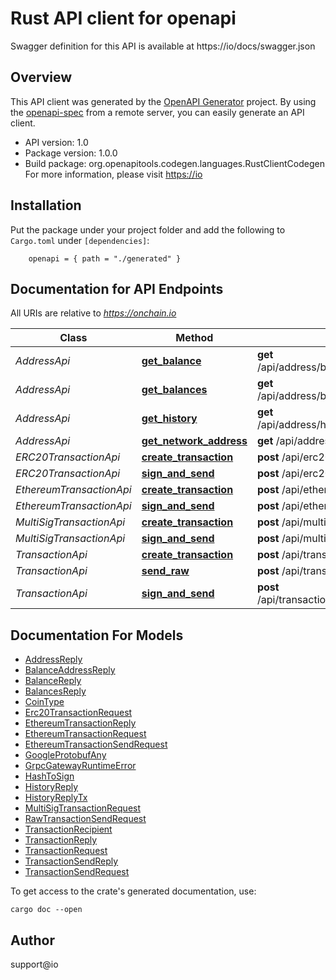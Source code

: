 # Rust API client for openapi

Swagger definition for this API is available at https://io/docs/swagger.json

## Overview

This API client was generated by the [OpenAPI Generator](https://openapi-generator.tech) project.  By using the [openapi-spec](https://openapis.org) from a remote server, you can easily generate an API client.

- API version: 1.0
- Package version: 1.0.0
- Build package: org.openapitools.codegen.languages.RustClientCodegen
For more information, please visit [https://io](https://io)

## Installation

Put the package under your project folder and add the following to `Cargo.toml` under `[dependencies]`:

```
    openapi = { path = "./generated" }
```

## Documentation for API Endpoints

All URIs are relative to *https://onchain.io*

Class | Method | HTTP request | Description
------------ | ------------- | ------------- | -------------
*AddressApi* | [**get_balance**](docs/AddressApi.md#get_balance) | **get** /api/address/balance/{coin_type}/{address} | Get Balance
*AddressApi* | [**get_balances**](docs/AddressApi.md#get_balances) | **get** /api/address/balances/{coin_type}/{addresses} | Get Balances
*AddressApi* | [**get_history**](docs/AddressApi.md#get_history) | **get** /api/address/history/{coin_type}/{addresses} | Get History
*AddressApi* | [**get_network_address**](docs/AddressApi.md#get_network_address) | **get** /api/address/{coin_type}/{public_key} | 
*ERC20TransactionApi* | [**create_transaction**](docs/ERC20TransactionApi.md#create_transaction) | **post** /api/erc20/create | 
*ERC20TransactionApi* | [**sign_and_send**](docs/ERC20TransactionApi.md#sign_and_send) | **post** /api/erc20/sign_and_send | 
*EthereumTransactionApi* | [**create_transaction**](docs/EthereumTransactionApi.md#create_transaction) | **post** /api/ethereum/create | 
*EthereumTransactionApi* | [**sign_and_send**](docs/EthereumTransactionApi.md#sign_and_send) | **post** /api/ethereum/sign_and_send | 
*MultiSigTransactionApi* | [**create_transaction**](docs/MultiSigTransactionApi.md#create_transaction) | **post** /api/multi_sig/create/{coin_type} | 
*MultiSigTransactionApi* | [**sign_and_send**](docs/MultiSigTransactionApi.md#sign_and_send) | **post** /api/multi_sig/sign_and_send/{coin_type} | 
*TransactionApi* | [**create_transaction**](docs/TransactionApi.md#create_transaction) | **post** /api/transaction/create/{coin_type} | 
*TransactionApi* | [**send_raw**](docs/TransactionApi.md#send_raw) | **post** /api/transaction/send_raw/{coin_type} | 
*TransactionApi* | [**sign_and_send**](docs/TransactionApi.md#sign_and_send) | **post** /api/transaction/sign_and_send/{coin_type} | 


## Documentation For Models

 - [AddressReply](docs/AddressReply.md)
 - [BalanceAddressReply](docs/BalanceAddressReply.md)
 - [BalanceReply](docs/BalanceReply.md)
 - [BalancesReply](docs/BalancesReply.md)
 - [CoinType](docs/CoinType.md)
 - [Erc20TransactionRequest](docs/Erc20TransactionRequest.md)
 - [EthereumTransactionReply](docs/EthereumTransactionReply.md)
 - [EthereumTransactionRequest](docs/EthereumTransactionRequest.md)
 - [EthereumTransactionSendRequest](docs/EthereumTransactionSendRequest.md)
 - [GoogleProtobufAny](docs/GoogleProtobufAny.md)
 - [GrpcGatewayRuntimeError](docs/GrpcGatewayRuntimeError.md)
 - [HashToSign](docs/HashToSign.md)
 - [HistoryReply](docs/HistoryReply.md)
 - [HistoryReplyTx](docs/HistoryReplyTx.md)
 - [MultiSigTransactionRequest](docs/MultiSigTransactionRequest.md)
 - [RawTransactionSendRequest](docs/RawTransactionSendRequest.md)
 - [TransactionRecipient](docs/TransactionRecipient.md)
 - [TransactionReply](docs/TransactionReply.md)
 - [TransactionRequest](docs/TransactionRequest.md)
 - [TransactionSendReply](docs/TransactionSendReply.md)
 - [TransactionSendRequest](docs/TransactionSendRequest.md)


To get access to the crate's generated documentation, use:

```
cargo doc --open
```

## Author

support@io

